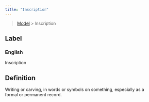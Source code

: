 ```yaml
---
title: "Inscription"
---
```


> [Model](../../) > Inscription

## Label

### English
Inscription


## Definition
Writing or carving, in words or symbols on something, especially as a formal or permanent record. 


    
